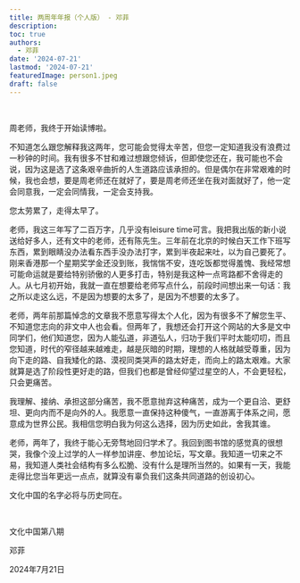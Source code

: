 ```yaml
---
title: 两周年年报（个人版） - 邓菲
description: 
toc: true
authors:
  - 邓菲
date: '2024-07-21'
lastmod: '2024-07-21'
featuredImage: person1.jpeg
draft: false
---
```


<br>

周老师，我终于开始读博啦。

<!--more-->

不知道怎么跟您解释我这两年，您可能会觉得太辛苦，但您一定知道我没有浪费过一秒钟的时间。我有很多不甘和难过想跟您倾诉，但即使您还在，我可能也不会说，因为这是选了这条艰辛曲折的人生道路应该承担的。但是偶尔在非常艰难的时候，我也会想，要是周老师还在就好了，要是周老师还坐在我对面就好了，他一定会同意我，一定会同情我，一定会支持我。

您太劳累了，走得太早了。

老师，我这三年写了二百万字，几乎没有leisure time可言。我把我出版的新小说送给好多人，还有文中的老师，还有陈先生。三年前在北京的时候白天工作下班写东西，累到眼睛没办法看东西手没办法打字，累到半夜起来吐，以为自己要死了。刚来香港那一个星期奖学金还没到账，我惴惴不安，连吃饭都觉得羞愧、我经常想可能命运就是要给特别骄傲的人更多打击，特别是我这种一点弯路都不舍得走的人。从七月初开始，我就一直在想要给老师写点什么，前段时间想出来一句话：我之所以走这么远，不是因为想要的太多了，是因为不想要的太多了。

老师，两年前那篇悼念的文章我不愿意写得太个人化，因为有很多不了解您生平、不知道您志向的非文中人也会看。但两年了，我想还会打开这个网站的大多是文中同学们，他们知道您，因为人能弘道，非道弘人，归功于我们平时太能叨叨，而且您知道，时代的窄径越来越难走，越是灰暗的时期，理想的人格就越受尊重，因为向下走的路、自我矮化的路、漠视同类哭声的路太好走，而向上的路太艰难。大家就算是选了阶段性更好走的路，但我们也都是曾经仰望过星空的人，不会更轻松，只会更痛苦。

我理解、接纳、承担这部分痛苦，我不愿意抛弃这种痛苦，成为一个更自洽、更舒坦、更向内而不是向外的人。我愿意一直保持这种傻气，一直游离于体系之间，愿意成为世界公民。我相信您明白我为何这么选择，因为历史如此，舍我其谁。

老师，两年了，我终于能心无旁骛地回归学术了。我回到图书馆的感觉真的很想哭，我像个没上过学的人一样参加讲座、参加论坛，写文章。我知道一切来之不易，我知道人类社会结构有多么松脆、没有什么是理所当然的。如果有一天，我能走得比您当年更远一点点，就算没有辜负我们这条共同道路的创设初心。

文化中国的名字必将与历史同在。

<br>

文化中国第八期

邓菲

2024年7月21日
